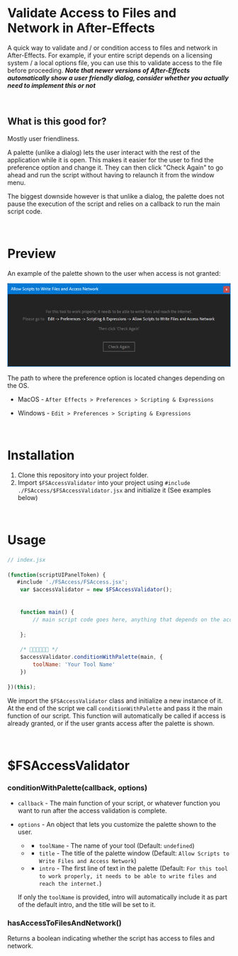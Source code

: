 # Validate Access to Files and Network in After-Effects

A quick way to validate and / or condition access to files and network in After-Effects.
For example, if your entire script depends on a licensing system / a local options file, you can use this to validate access to the file before proceeding. ***Note that newer versions of After-Effects automatically show a user friendly dialog, consider whether you actually need to implement this or not*** 

<br/>

## What is this good for?

Mostly user friendliness.

A palette (unlike a dialog) lets the user interact with the rest of the application while it is open.
This makes it easier for the user to find the preference option and change it.
They can then click "Check Again" to go ahead and run the script without having to relaunch it from the window menu.

The biggest downside however is that unlike a dialog, the palette does not pause the execution of the script and relies on a callback to run the main script code.

<br/>

# Preview

An example of the palette shown to the user when access is not granted:

![Example palette](./hero.png)


The path to where the preference option is located changes depending on the OS.

- MacOS - `After Effects > Preferences > Scripting & Expressions`

- Windows - `Edit > Preferences > Scripting & Expressions`


<br/>

# Installation
1. Clone this repository into your project folder.
2. Import `$FSAccessValidator` into your project using `#include ./FSAccess/$FSAccessValidator.jsx` and initialize it (See examples below)

<br/>

# Usage

```js
// index.jsx

(function(scriptUIPanelToken) {
   #include './FSAccess/FSAccess.jsx';
    var $accessValidator = new $FSAccessValidator();


    function main() {
        // main script code goes here, anything that depends on the access validation

    };

    /* 🚀🚀🚀🚀🚀🚀 */
    $accessValidator.conditionWithPalette(main, {
        toolName: 'Your Tool Name'
    })

})(this);


```

We import the `$FSAccessValidator` class and initialize a new instance of it. At the end of the script we call `conditionWithPalette` and pass it the main function of our script. This function will automatically be called if access is already granted, or if the user grants access after the palette is shown.

<br/>


# $FSAccessValidator
### conditionWithPalette(callback, options)
- `callback` - The main function of your script, or whatever function you want to run after the access validation is complete.
- `options` - An object that lets you customize the palette shown to the user.
  - - `toolName` - The name of your tool (Default: `undefined`)
  - - `title` - The title of the palette window (Default: `Allow Scripts to Write Files and Access Network`)
  - - `intro` - The first line of text in the palette (Default: `For this tool to work properly, it needs to be able to write files and reach the internet.`)

  If only the `toolName` is provided, intro will automatically include it as part of the default intro, and the title will be set to it.

### hasAccessToFilesAndNetwork()
Returns a boolean indicating whether the script has access to files and network.

<br/>


